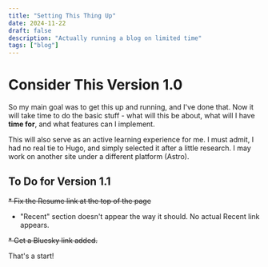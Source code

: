 ```yaml
---
title: "Setting This Thing Up"
date: 2024-11-22
draft: false
description: "Actually running a blog on limited time"
tags: ["blog"]
---
```

# Consider This Version 1.0

So my main goal was to get this up and running, and I've done that. Now it will take time to do the basic stuff - what will this be about, what will I have **time for**, and what features can I implement. 

This will also serve as an active learning experience for me. I must admit, I had no real tie to Hugo, and simply selected it after a little research. I may work on another site under a different platform (Astro). 

## To Do for Version 1.1
~~* Fix the Resume link at the top of the page~~
* "Recent" section doesn't appear the way it should. No actual Recent link appears.

~~* Get a Bluesky link added.~~

That's a start!
